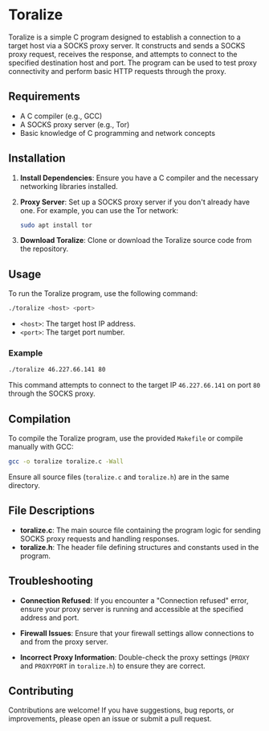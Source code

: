 # Toralize

Toralize is a simple C program designed to establish a connection to a target host via a SOCKS proxy server. It constructs and sends a SOCKS proxy request, receives the response, and attempts to connect to the specified destination host and port. The program can be used to test proxy connectivity and perform basic HTTP requests through the proxy.

## Requirements

- A C compiler (e.g., GCC)
- A SOCKS proxy server (e.g., Tor)
- Basic knowledge of C programming and network concepts

## Installation

1. **Install Dependencies**: Ensure you have a C compiler and the necessary networking libraries installed.
   
2. **Proxy Server**: Set up a SOCKS proxy server if you don't already have one. For example, you can use the Tor network:

   ```bash
   sudo apt install tor
   ```

3. **Download Toralize**: Clone or download the Toralize source code from the repository.

## Usage

To run the Toralize program, use the following command:

```bash
./toralize <host> <port>
```

- `<host>`: The target host IP address.
- `<port>`: The target port number.

### Example

```bash
./toralize 46.227.66.141 80
```

This command attempts to connect to the target IP `46.227.66.141` on port `80` through the SOCKS proxy.

## Compilation

To compile the Toralize program, use the provided `Makefile` or compile manually with GCC:

```bash
gcc -o toralize toralize.c -Wall
```

Ensure all source files (`toralize.c` and `toralize.h`) are in the same directory.

## File Descriptions

- **toralize.c**: The main source file containing the program logic for sending SOCKS proxy requests and handling responses.
- **toralize.h**: The header file defining structures and constants used in the program.

## Troubleshooting

- **Connection Refused**: If you encounter a "Connection refused" error, ensure your proxy server is running and accessible at the specified address and port.

- **Firewall Issues**: Ensure that your firewall settings allow connections to and from the proxy server.

- **Incorrect Proxy Information**: Double-check the proxy settings (`PROXY` and `PROXYPORT` in `toralize.h`) to ensure they are correct.

## Contributing

Contributions are welcome! If you have suggestions, bug reports, or improvements, please open an issue or submit a pull request.